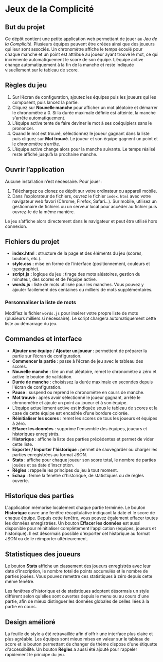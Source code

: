# Jeux de la Complicité

## But du projet
Ce dépôt contient une petite application web permettant de jouer au *Jeu de la Complicité*. Plusieurs équipes peuvent être créées ainsi que des joueurs qui leur sont associés. Un chronomètre affiche le temps écoulé pour chaque manche et un point est attribué au joueur ayant trouvé le mot, ce qui incrémente automatiquement le score de son équipe. L’équipe active change automatiquement à la fin de la manche et reste indiquée visuellement sur le tableau de score.

## Règles du jeu
1. Sur l’écran de configuration, ajoutez les équipes puis les joueurs qui les composent, puis lancez la partie.
2. Cliquez sur **Nouvelle manche** pour afficher un mot aléatoire et démarrer le chronomètre à 0. Si la durée maximale définie est atteinte, la manche s'arrête automatiquement.
3. L’équipe active tente de faire deviner le mot à ses coéquipiers sans le prononcer.
4. Quand le mot est trouvé, sélectionnez le joueur gagnant dans la liste puis cliquez sur **Mot trouvé**. Le joueur et son équipe gagnent un point et le chronomètre s’arrête.
5. L’équipe active change alors pour la manche suivante. Le temps réalisé reste affiché jusqu’à la prochaine manche.

## Ouvrir l’application
Aucune installation n’est nécessaire. Pour jouer :
1. Téléchargez ou clonez ce dépôt sur votre ordinateur ou appareil mobile.
2. Dans l’explorateur de fichiers, ouvrez le fichier `index.html` avec votre navigateur web favori (Chrome, Firefox, Safari…). Sur mobile, utilisez un gestionnaire de fichiers ou un serveur local pour accéder au fichier puis ouvrez-le de la même manière.

Le jeu s’affiche alors directement dans le navigateur et peut être utilisé hors connexion.

## Fichiers du projet
- **index.html** : structure de la page et des éléments du jeu (scores, boutons, etc.).
- **style.css** : mise en forme de l’interface (positionnement, couleurs et typographie).
- **script.js** : logique du jeu : tirage des mots aléatoires, gestion du minuteur, des scores et de l’équipe active.
- **words.js** : liste de mots utilisée pour les manches. Vous pouvez y ajouter facilement des centaines ou milliers de mots supplémentaires.

### Personnaliser la liste de mots
Modifiez le fichier `words.js` pour insérer votre propre liste de mots (plusieurs milliers si nécessaire). Le script chargera automatiquement cette liste au démarrage du jeu.

## Commandes et interface
- **Ajouter une équipe** / **Ajouter un joueur** : permettent de préparer la partie sur l’écran de configuration.
- **Commencer la partie** : passe à l’écran de jeu avec le tableau des scores.
- **Nouvelle manche** : tire un mot aléatoire, remet le chronomètre à zéro et active le bouton de validation.
- **Durée de manche** : choisissez la durée maximale en secondes depuis l'écran de configuration.
- **Pause** : suspend ou reprend le chronomètre en cours de manche.
- **Mot trouvé** : après avoir sélectionné le joueur gagnant, arrête le chronomètre et ajoute un point au joueur et à son équipe.
- L’équipe actuellement active est indiquée sous le tableau de scores et la case de cette équipe est encadrée d’une bordure colorée.
- **Réinitialiser les scores** : remet les scores de tous les joueurs et équipes à zéro.
- **Effacer les données** : supprime l'ensemble des équipes, joueurs et historiques enregistrés.
- **Historique** : affiche la liste des parties précédentes et permet de vider cette liste.
- **Exporter / Importer l'historique** : permet de sauvegarder ou charger les parties enregistrées au format JSON.
- **Stats** : affiche pour chaque joueur son score total, le nombre de parties jouées et sa date d'inscription.
- **Règles** : rappelle les principes du jeu à tout moment.
- **Échap** : ferme la fenêtre d'historique, de statistiques ou de règles ouverte.

## Historique des parties
L'application mémorise localement chaque partie terminée. Le bouton **Historique** ouvre une fenêtre récapitulative indiquant la date et le score de chaque équipe. Depuis cette fenêtre, vous pouvez également effacer toutes les données enregistrées.
Un bouton **Effacer les données** est aussi disponible pour réinitialiser complètement l'application (équipes, joueurs et historique).
Il est désormais possible d'exporter cet historique au format JSON ou de le réimporter ultérieurement.

## Statistiques des joueurs
Le bouton **Stats** affiche un classement des joueurs enregistrés avec leur date d'inscription, le nombre total de points accumulés et le nombre de parties jouées. Vous pouvez remettre ces statistiques à zéro depuis cette même fenêtre.

Les fenêtres d'historique et de statistiques adoptent désormais un style différent selon qu'elles sont ouvertes depuis le menu ou au cours d'une partie, afin de mieux distinguer les données globales de celles liées à la partie en cours.

## Design amélioré
La feuille de style a été retravaillée afin d'offrir une interface plus claire et plus agréable. Les équipes sont mieux mises en valeur sur le tableau de score et le bouton permettant de changer de thème dispose d'une étiquette d'accessibilité.
Un bouton **Règles** a aussi été ajouté pour rappeler rapidement le principe du jeu.
